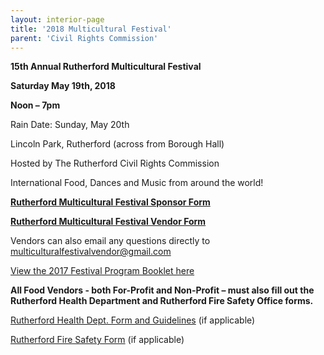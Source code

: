 ```yaml
---
layout: interior-page
title: '2018 Multicultural Festival'
parent: 'Civil Rights Commission'
---
```


**15th Annual Rutherford Multicultural Festival**

**Saturday May 19th, 2018**

**Noon – 7pm**

Rain Date: Sunday, May 20th


Lincoln Park, Rutherford (across from Borough Hall)

Hosted by The Rutherford Civil Rights Commission

International Food, Dances and Music from around the world!


[**Rutherford Multicultural Festival Sponsor Form**](https://storage.googleapis.com/static.rutherford-nj.com/committees/civil-rights/RMFSponsorForm.pdf)

[**Rutherford Multicultural Festival Vendor Form**](https://storage.googleapis.com/static.rutherford-nj.com/committees/civil-rights/RMFVendorForm.pdf)

Vendors can also email any questions directly to multiculturalfestivalvendor@gmail.com

[View the 2017 Festival Program Booklet here](https://storage.googleapis.com/static.rutherford-nj.com/committees/civil-rights/Rutherford%20MCF%20Program%20Book%202017%20web%20version.pdf)

**All Food Vendors - both For-Profit and Non-Profit – must also fill out the Rutherford Health Department and Rutherford Fire Safety Office forms.**

[Rutherford Health Dept. Form and Guidelines](https://storage.googleapis.com/static.rutherford-nj.com/committees/civil-rights/RutherfordHealthDeptForm-Guidelines.pdf) (if applicable)

[Rutherford Fire Safety Form](https://storage.googleapis.com/static.rutherford-nj.com/committees/civil-rights/RutherfordFireSafetyForm.pdf) (if applicable)
